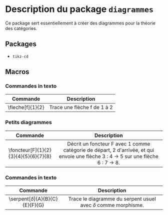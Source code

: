 # Description du package `diagrammes`

Ce package sert essentiellement à créer des diagrammes pour la théorie des catégories.

## Packages
- `tikz-cd`

## Macros

### Commandes in texto
Commande | Description
:---: | :---:
\fleche[f]{1}{2} | Trace une flèche f de 1 à 2

### Petits diagrammes
Commande | Description
:---: | :---:
\foncteur[F]{1}{2}{3}{4}{5}{6}{7}{8} | Décrit un foncteur F avec 1 comme catégorie de départ, 2 d'arrivée, et qui envoie une flèche 3 : 4 -> 5 sur une flèche 6 : 7 -> 8.

### Commandes in texto
Commande | Description
:---: | :---:
\serpent[$\delta$]{A}{B}{C}{E}{F}{G} | Trace le diagramme du serpent usuel avec $\delta$ comme morphisme.
